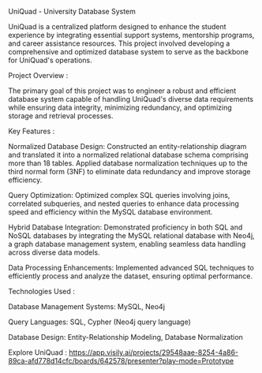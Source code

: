 UniQuad - University Database System

UniQuad is a centralized platform designed to enhance the student experience by integrating essential support systems, mentorship programs, and career assistance resources. 
This project involved developing a comprehensive and optimized database system to serve as the backbone for UniQuad's operations.

Project Overview :

The primary goal of this project was to engineer a robust and efficient database system capable of handling UniQuad's diverse data requirements while ensuring data integrity, minimizing redundancy, and optimizing storage and retrieval processes.

Key Features :

Normalized Database Design: Constructed an entity-relationship diagram and translated it into a normalized relational database schema comprising more than 18 tables. Applied database normalization techniques up to the third normal form (3NF) to eliminate data redundancy and improve storage efficiency.

Query Optimization: Optimized complex SQL queries involving joins, correlated subqueries, and nested queries to enhance data processing speed and efficiency within the MySQL database environment.

Hybrid Database Integration: Demonstrated proficiency in both SQL and NoSQL databases by integrating the MySQL relational database with Neo4j, a graph database management system, enabling seamless data handling across diverse data models.

Data Processing Enhancements: Implemented advanced SQL techniques to efficiently process and analyze the dataset, ensuring optimal performance.

Technologies Used :

Database Management Systems: MySQL, Neo4j

Query Languages: SQL, Cypher (Neo4j query language)

Database Design: Entity-Relationship Modeling, Database Normalization

Explore UniQuad : https://app.visily.ai/projects/29548aae-8254-4a86-89ca-afd778d14cfc/boards/642578/presenter?play-mode=Prototype
